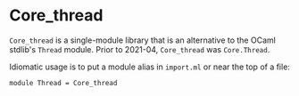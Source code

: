 # Core_thread

`Core_thread` is a single-module library that is an alternative to the
OCaml stdlib's `Thread` module.  Prior to 2021-04, `Core_thread` was
`Core.Thread`.

Idiomatic usage is to put a module alias in `import.ml` or near the
top of a file:

    module Thread = Core_thread
